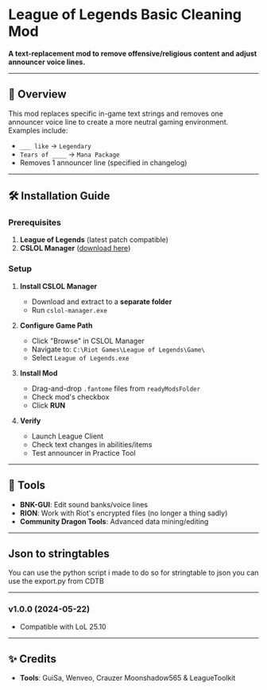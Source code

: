 # League of Legends Basic Cleaning Mod 

**A text-replacement mod to remove offensive/religious content and adjust announcer voice lines.**

---

## 📖 Overview
This mod replaces specific in-game text strings and removes one announcer voice line to create a more neutral gaming environment. Examples include:
- `___ like` → `Legendary`
- `Tears of ____` → `Mana Package`
- Removes 1 announcer line (specified in changelog)

---

## 🛠️ Installation Guide

### Prerequisites
1. **League of Legends** (latest patch compatible)
2. **CSLOL Manager** ([download here](https://github.com/LeagueToolkit/cslol-manager/releases))

### Setup
1. **Install CSLOL Manager**
   - Download and extract to a **separate folder**
   - Run `cslol-manager.exe`

2. **Configure Game Path**
   - Click "Browse" in CSLOL Manager
   - Navigate to: `C:\Riot Games\League of Legends\Game\`
   - Select `League of Legends.exe`

3. **Install Mod**
   - Drag-and-drop `.fantome` files from `readyModsFolder`
   - Check mod's checkbox
   - Click **RUN**

4. **Verify**
   - Launch League Client
   - Check text changes in abilities/items
   - Test announcer in Practice Tool

---

## 🔧 Tools
- **BNK-GUI**: Edit sound banks/voice lines
- **RION**: Work with Riot's encrypted files (no longer a thing sadly)
- **Community Dragon Tools**: Advanced data mining/editing


---
##  Json to stringtables
You can use the python script i made to do so 
for stringtable to json you can use the export.py from CDTB


---
### v1.0.0 (2024-05-22)
- Compatible with LoL 25.10
---
## ✨ Credits
- **Tools**: GuiSa, Wenveo, Crauzer Moonshadow565 & LeagueToolkit

